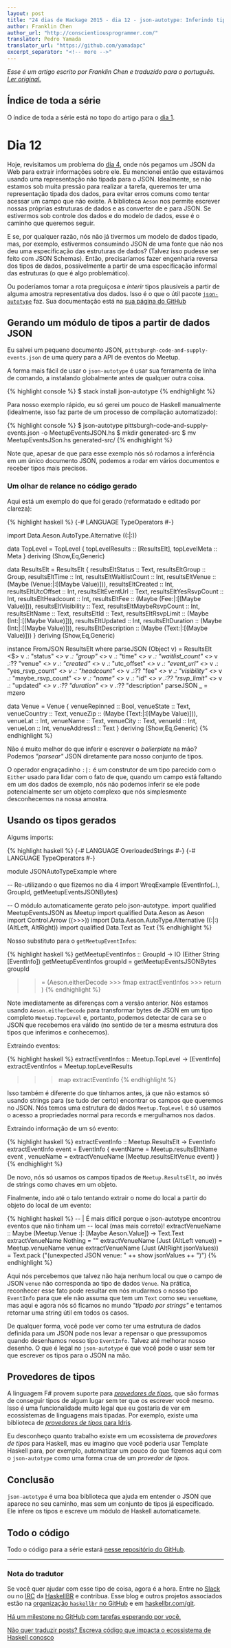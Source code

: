 ```yaml
---
layout: post
title: "24 dias de Hackage 2015 - dia 12 - json-autotype: Inferindo tipos a partir de dados"
author: Franklin Chen
author_url: "http://conscientiousprogrammer.com/"
translator: Pedro Yamada
translator_url: "https://github.com/yamadapc"
excerpt_separator: "<!-- more -->"
---
```

_Esse é um artigo escrito por Franklin Chen e traduzido para o português.
[Ler original.](http://conscientiousprogrammer.com/blog/2015/12/12/24-days-of-hackage-2015-day-12-json-autotype-inferring-types-from-data/)_

## Índice de toda a série
O índice de toda a série está no topo do artigo para o [dia 1](/2015/12/08/aperitivos-de-haskell-24-dias-de-hackage-2015-dia-1-introducao-e-stack.html).

# Dia 12

Hoje, revisitamos um problema do
[dia 4](/2015/12/12/24-dias-de-hackage-2015-dia-4-wreq-programacao-de-clientes-web-com-notas-sobre-lens-e-a-sintaxe-de-operadores.html),
onde nós pegamos um JSON da Web para extrair informações sobre ele. Eu
mencionei então que estavámos usando uma representação não tipada para o
JSON. Idealmente, se não estamos sob muita pressão para realizar a tarefa,
queremos ter uma representação tipada dos dados, para evitar erros comuns como
tentar acessar um campo que não existe. A biblioteca `Aeson` nos permite
escrever nossas próprias estruturas de dados e as converter de e para JSON. Se
estivermos sob controle dos dados e do modelo de dados, esse é o caminho que
queremos seguir.

<!-- more -->

E se, por qualquer razão, nós não já tivermos um modelo de dados tipado, mas,
por exemplo, estivermos consumindo JSON de uma fonte que não nos deu uma
especificação das estruturas de dados? (Talvez isso pudesse ser feito com JSON
Schemas). Então, precisaríamos fazer engenharia reversa dos tipos de dados,
possivelmente a partir de uma especificação informal das estruturas (o que é
algo problemático).

Ou poderíamos tomar a rota preguiçosa e *interir* tipos plausíveis a partir de
alguma amostra representativa dos dados. Isso é o que o útil pacote
[`json-autotype`](http://hackage.haskell.org/package/json-autotype) faz. Sua
documentação está na
[sua página do GitHub](https://github.com/mgajda/json-autotype)

## Gerando um módulo de tipos a partir de dados JSON

Eu salvei um pequeno documento JSON,
`pittsburgh-code-and-supply-events.json` de uma query para a API de eventos do
Meetup.

A forma mais fácil de usar o `json-autotype` é usar sua ferramenta de linha de
comando, a instalando globalmente antes de qualquer outra coisa.

{% highlight console %}
$ stack install json-autotype
{% endhighlight %}

Para nosso exemplo rápido, eu só gerei um pouco de Haskell manualmente
(idealmente, isso faz parte de um processo de compilação automatizado):

{% highlight console %}
$ json-autotype pittsburgh-code-and-supply-events.json -o
MeetupEventsJSON.hs
$ mkdir generated-src
$ mv MeetupEventsJSon.hs generated-src/
{% endhighlight %}

Note que, apesar de que para esse exemplo nós só rodamos a inferência em um
único documento JSON, podemos a rodar em vários documentos e receber tipos mais
precisos.

### Um olhar de relance no código gerado

Aqui está um exemplo do que foi gerado (reformatado e editado por clareza):

{% highlight haskell %}
{-# LANGUAGE TypeOperators #-}

import Data.Aeson.AutoType.Alternative ((:|:))

data TopLevel = TopLevel {
    topLevelResults :: [ResultsElt],
    topLevelMeta :: Meta
  } deriving (Show,Eq,Generic)

data ResultsElt = ResultsElt {
    resultsEltStatus :: Text,
    resultsEltGroup :: Group,
    resultsEltTime :: Int,
    resultsEltWaitlistCount :: Int,
    resultsEltVenue :: (Maybe (Venue:|:[(Maybe Value)])),
    resultsEltCreated :: Int,
    resultsEltUtcOffset :: Int,
    resultsEltEventUrl :: Text,
    resultsEltYesRsvpCount :: Int,
    resultsEltHeadcount :: Int,
    resultsEltFee :: (Maybe (Fee:|:[(Maybe Value)])),
    resultsEltVisibility :: Text,
    resultsEltMaybeRsvpCount :: Int,
    resultsEltName :: Text,
    resultsEltId :: Text,
    resultsEltRsvpLimit :: (Maybe (Int:|:[(Maybe Value)])),
    resultsEltUpdated :: Int,
    resultsEltDuration :: (Maybe (Int:|:[(Maybe Value)])),
    resultsEltDescription :: (Maybe (Text:|:[(Maybe Value)]))
  } deriving (Show,Eq,Generic)

instance FromJSON ResultsElt where
  parseJSON (Object v) = ResultsElt
    <$> v .:   "status"
    <*> v .:   "group"
    <*> v .:   "time"
    <*> v .:   "waitlist_count"
    <*> v .:?? "venue"
    <*> v .:   "created"
    <*> v .:   "utc_offset"
    <*> v .:   "event_url"
    <*> v .:   "yes_rsvp_count"
    <*> v .:   "headcount"
    <*> v .:?? "fee"
    <*> v .:   "visibility"
    <*> v .:   "maybe_rsvp_count"
    <*> v .:   "name"
    <*> v .:   "id"
    <*> v .:?? "rsvp_limit"
    <*> v .:   "updated"
    <*> v .:?? "duration"
    <*> v .:?? "description"
  parseJSON _          = mzero

data Venue = Venue {
    venueRepinned :: Bool,
    venueState :: Text,
    venueCountry :: Text,
    venueZip :: (Maybe (Text:|:[(Maybe Value)])),
    venueLat :: Int,
    venueName :: Text,
    venueCity :: Text,
    venueId :: Int,
    venueLon :: Int,
    venueAddress1 :: Text
  } deriving (Show,Eq,Generic)
{% endhighlight %}

Não é muito melhor do que inferir e escrever o _boilerplate_ na mão?
Podemos _"parsear"_ JSON diretamente para nosso conjunto de tipos.

O operador engraçadinho `:|:` é um construtor de um tipo parecido com o
`Either` usado para lidar com o fato de que, quando um campo está faltando em
um dos dados de exemplo, nós não podemos inferir se ele pode potencialmente ser
um objeto complexo que nós simplesmente desconhecemos na nossa amostra.

## Usando os tipos gerados

Algums imports:

{% highlight haskell %}
{-# LANGUAGE OverloadedStrings #-}
{-# LANGUAGE TypeOperators #-}

module JSONAutoTypeExample where

-- Re-utilizando o que fizemos no dia 4
import WreqExample (EventInfo(..), GroupId, getMeetupEventsJSONBytes)

-- O módulo automaticamente gerato pelo json-autotype.
import qualified MeetupEventsJSON as Meetup
import qualified Data.Aeson as Aeson
import Control.Arrow ((>>>))
import Data.Aeson.AutoType.Alternative ((:|:)(AltLeft, AltRight))
import qualified Data.Text as Text
{% endhighlight %}

Nosso substituto para o `getMeetupEventInfos`:

{% highlight haskell %}
getMeetupEventInfos :: GroupId -> IO (Either String [EventInfo])
getMeetupEventInfos groupId =
  getMeetupEventsJSONBytes groupId
  >>= (Aeson.eitherDecode
       >>> fmap extractEventInfos
       >>> return
      )
{% endhighlight %}

Note imediatamente as diferenças com a versão anterior. Nós estamos usando
`Aeson.eitherDecode` para transformar bytes de JSON em um tipo completo
`Meetup.TopLevel` e, portanto, podemos detectar de cara se o JSON que recebemos
era válido (no sentido de ter a mesma estrutura dos tipos que inferimos e
conhecemos).

Extraindo eventos:

{% highlight haskell %}
extractEventInfos :: Meetup.TopLevel -> [EventInfo]
extractEventInfos =
  Meetup.topLevelResults
  >>> map extractEventInfo
{% endhighlight %}

Isso também é diferente do que tínhamos antes, já que não estamos só usando
strings para (se tudo der certo) encontrar os campos que queremos no JSON. Nós
temos uma estrutura de dados `Meetup.TopLevel` e só usamos o acesso a
propriedades normal para records e mergulhamos nos dados.

Extraindo informação de um só evento:

{% highlight haskell %}
extractEventInfo :: Meetup.ResultsElt -> EventInfo
extractEventInfo event =
  EventInfo { eventName = Meetup.resultsEltName event
            , venueName = extractVenueName (Meetup.resultsEltVenue event)
            }
{% endhighlight %}

De novo, nós só usamos os campos tipados de `Meetup.ResultsElt`, ao invés de
strings como chaves em um objeto.

Finalmente, indo até o talo tentando extrair o nome do local a partir do objeto
do local de um evento:

{% highlight haskell %}
-- | É mais difícil porque o json-autotype encontrou eventos que não tinham um
-- local (mas mais correto)!
extractVenueName :: Maybe (Meetup.Venue :|: [Maybe Aeson.Value]) -> Text.Text
extractVenueName Nothing = ""
extractVenueName (Just (AltLeft venue)) = Meetup.venueName venue
extractVenueName (Just (AltRight jsonValues)) =
  Text.pack ("(unexpected JSON venue: " ++ show jsonValues ++ ")")
{% endhighlight %}

Aqui nós percebemos que talvez não haja nenhum local ou que o campo de JSON
`venue` não corresponda ao tipo de dados `Venue`. Na prática, reconhecer esse
fato pode resultar em nós mudarmos o nosso tipo `EventInfo` para que ele não
assuma que tem um `Text` como seu `venueName`, mas aqui e agora nós só ficamos
no mundo _"tipado por strings"_ e tentamos retornar uma string útil em todos os
casos.

De qualquer forma, você pode ver como ter uma estrutura de dados definida para
um JSON pode nos levar a repensar o que pressupomos quando desenhamos nosso
tipo `EventInfo`. Talvez até melhorar nosso desenho. O que é legal no
`json-autotype` é que você pode o usar sem ter que escrever os tipos para o
JSON na mão.

## Provedores de tipos

A linguagem F# provem suporte para
[_provedores de tipos_](https://msdn.microsoft.com/en-us/library/hh156509.aspx),
que são formas de conseguir tipos de algum lugar sem ter que os escrever você
mesmo. Isso é uma funcionalidade muito legal que eu gostaria de ver em
ecossistemas de linguagens mais tipadas. Por exemplo, existe uma biblioteca de
[_provedores de tipos_ para Idris](https://github.com/david-christiansen/idris-type-providers).

Eu desconheço quanto trabalho existe em um ecossistema de _provedores de tipos_
para Haskell, mas eu imagino que você poderia usar Template Haskell para, por
exemplo, automatizar um pouco do que fizemos aqui com o `json-autotype` como
uma forma crua de um _provedor de tipos_.

## Conclusão
`json-autotype` é uma boa biblioteca que ajuda em entender o JSON que aparece
no seu caminho, mas sem um conjunto de tipos já especificado. Ele infere os
tipos e escreve um módulo de Haskell automaticamete.

## Todo o código
Todo o código para a série estará [nesse repositório do GitHub](https://github.com/FranklinChen/twenty-four-days2015-of-hackage).

- - -

### Nota do tradutor
Se você quer ajudar com esse tipo de coisa, agora é a hora. Entre no
[Slack](http://slack.haskellbr.com/) ou no
[IRC](http://irc.lc/freenode/haskell-br) da [HaskellBR](http://haskellbr.com/) e
contribua. Esse blog e outros projetos associados estão na
[organização `haskellbr` no GitHub](https://github.com/haskellbr) e em
[haskellbr.com/git](http://haskellbr.com/git).

[Há um milestone no GitHub com tarefas esperando por você.](https://github.com/haskellbr/blog/milestones/24%20dias%20de%20Hackage%202015)

[Não quer traduzir posts? Escreva código que impacta o ecossistema de Haskell conosco](https://github.com/haskellbr)
